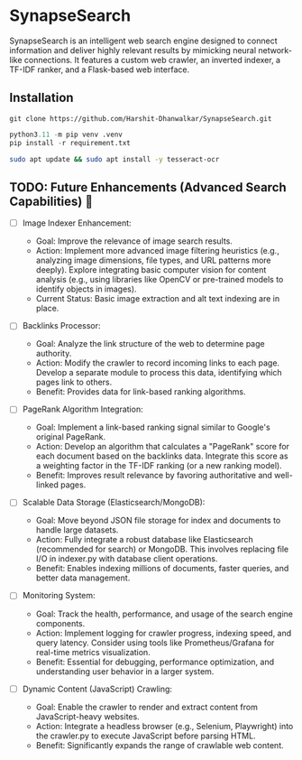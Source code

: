 # SynapseSearch

SynapseSearch is an intelligent web search engine designed to connect information and deliver highly relevant results by mimicking neural network-like connections. It features a custom web crawler, an inverted indexer, a TF-IDF ranker, and a Flask-based web interface.

## Installation

```git
git clone https://github.com/Harshit-Dhanwalkar/SynapseSearch.git
```

```python
python3.11 -m pip venv .venv
pip install -r requirement.txt
```

```bash
sudo apt update && sudo apt install -y tesseract-ocr
```

## TODO: Future Enhancements (Advanced Search Capabilities) 🚀

- [ ] Image Indexer Enhancement:

  - Goal: Improve the relevance of image search results.
  - Action: Implement more advanced image filtering heuristics (e.g., analyzing image dimensions, file types, and URL patterns more deeply). Explore integrating basic computer vision for content analysis (e.g., using libraries like OpenCV or pre-trained models to identify objects in images).
  - Current Status: Basic image extraction and alt text indexing are in place.

- [ ] Backlinks Processor:

  - Goal: Analyze the link structure of the web to determine page authority.
  - Action: Modify the crawler to record incoming links to each page. Develop a separate module to process this data, identifying which pages link to others.
  - Benefit: Provides data for link-based ranking algorithms.

- [ ] PageRank Algorithm Integration:

  - Goal: Implement a link-based ranking signal similar to Google's original PageRank.
  - Action: Develop an algorithm that calculates a "PageRank" score for each document based on the backlinks data. Integrate this score as a weighting factor in the TF-IDF ranking (or a new ranking model).
  - Benefit: Improves result relevance by favoring authoritative and well-linked pages.

- [ ] Scalable Data Storage (Elasticsearch/MongoDB):

  - Goal: Move beyond JSON file storage for index and documents to handle large datasets.
  - Action: Fully integrate a robust database like Elasticsearch (recommended for search) or MongoDB. This involves replacing file I/O in indexer.py with database client operations.
  - Benefit: Enables indexing millions of documents, faster queries, and better data management.

- [ ] Monitoring System:

  - Goal: Track the health, performance, and usage of the search engine components.
  - Action: Implement logging for crawler progress, indexing speed, and query latency. Consider using tools like Prometheus/Grafana for real-time metrics visualization.
  - Benefit: Essential for debugging, performance optimization, and understanding user behavior in a larger system.

- [ ] Dynamic Content (JavaScript) Crawling:
  - Goal: Enable the crawler to render and extract content from JavaScript-heavy websites.
  - Action: Integrate a headless browser (e.g., Selenium, Playwright) into the crawler.py to execute JavaScript before parsing HTML.
  - Benefit: Significantly expands the range of crawlable web content.

